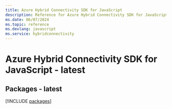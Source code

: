 ```yaml
---
title: Azure Hybrid Connectivity SDK for JavaScript
description: Reference for Azure Hybrid Connectivity SDK for JavaScript
ms.date: 06/07/2024
ms.topic: reference
ms.devlang: javascript
ms.service: hybridconnectivity
---
```

# Azure Hybrid Connectivity SDK for JavaScript - latest
## Packages - latest
[!INCLUDE [packages](hybrid-connectivity-index.md)]